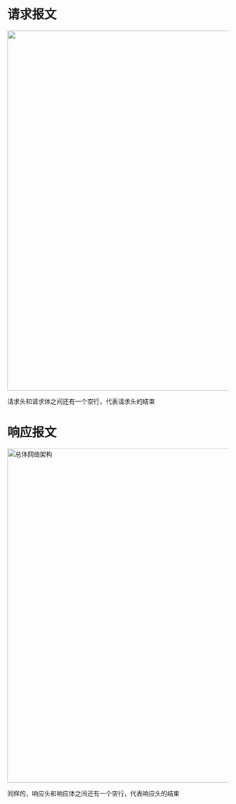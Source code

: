 # 请求报文

<img title="" src="https://imgconvert.csdnimg.cn/aHR0cHM6Ly91c2VyLWdvbGQtY2RuLnhpdHUuaW8vMjAyMC8yLzEvMTZmZmU3NjA2YzhkYjVlNw?x-oss-process=image/format,png" alt="" width="818">

请求头和请求体之间还有一个空行，代表请求头的结束

# 响应报文

<img title="" src="https://img-blog.csdnimg.cn/fcc17e855ba64039821803329489a55d.png" alt="总体网络架构" width="759">

同样的，响应头和响应体之间还有一个空行，代表响应头的结束
